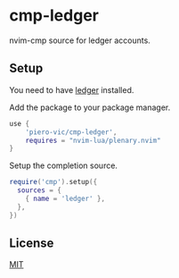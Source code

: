 # cmp-ledger

nvim-cmp source for ledger accounts.

## Setup

You need to have [ledger](https://github.com/ledger/ledger) installed.

Add the package to your package manager.

```lua
use {
    'piero-vic/cmp-ledger',
    requires = "nvim-lua/plenary.nvim"
}
```

Setup the completion source.

```lua
require('cmp').setup({
  sources = {
    { name = 'ledger' },
  },
})
```

## License

[MIT](./LICENSE)
